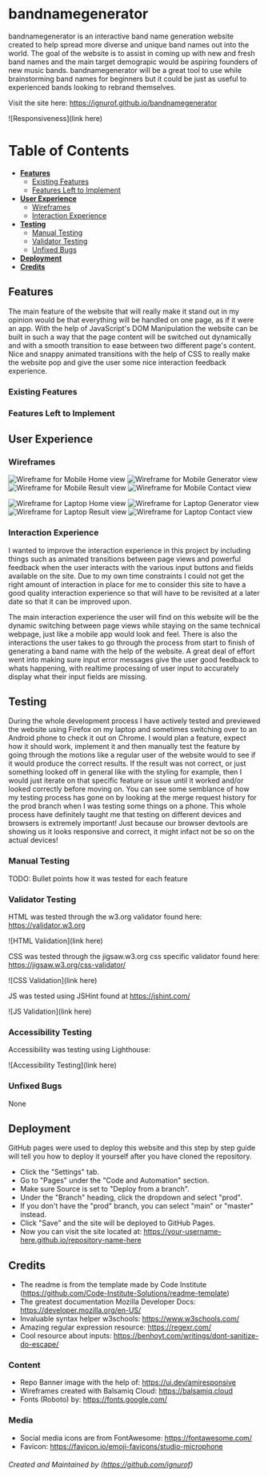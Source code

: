 # bandnamegenerator

bandnamegenerator is an interactive band name generation website created to help spread more diverse and unique band names out into the world. The goal of the website is to assist in coming up with new and fresh band names and the main target demograpic would be aspiring founders of new music bands. bandnamegenerator will be a great tool to use while brainstorming band names for beginners but it could be just as useful to experienced bands looking to rebrand themselves.

Visit the site here: https://ignurof.github.io/bandnamegenerator

![Responsiveness](link here)

# Table of Contents

- [**Features**](#features)
    + [Existing Features](#existing-features)
    + [Features Left to Implement](#features-left-to-implement)
- [**User Experience**](#user-experience)
    + [Wireframes](#wireframes)
    + [Interaction Experience](#interaction-experience)
- [**Testing**](#testing)
    + [Manual Testing](#manual-testing)
    + [Validator Testing](#validator-testing)
    + [Unfixed Bugs](#unfixed-bugs)
- [**Deployment**](#deployment)
- [**Credits**](#credits)

## Features 

The main feature of the website that will really make it stand out in my opinion would be that everything will be handled on one page, as if it were an app.
With the help of JavaScript's DOM Manipulation the website can be built in such a way that the page content will be switched out dynamically and with a smooth transition to ease between two different page's content.
Nice and snappy animated transitions with the help of CSS to really make the website pop and give the user some nice interaction feedback experience.

### Existing Features

### Features Left to Implement

## User Experience

### Wireframes

![Wireframe for Mobile Home view](assets/images/readme/wireframe_mobile_home.png)
![Wireframe for Mobile Generator view](assets/images/readme/wireframe_mobile_generator.png)
![Wireframe for Mobile Result view](assets/images/readme/wireframe_mobile_result.png)
![Wireframe for Mobile Contact view](assets/images/readme/wireframe_mobile_contact.png)

![Wireframe for Laptop Home view](assets/images/readme/wireframe_laptop_home.png)
![Wireframe for Laptop Generator view](assets/images/readme/wireframe_laptop_generator.png)
![Wireframe for Laptop Result view](assets/images/readme/wireframe_laptop_result.png)
![Wireframe for Laptop Contact view](assets/images/readme/wireframe_laptop_contact.png)

### Interaction Experience

I wanted to improve the interaction experience in this project by including things such as animated transitions between page views and powerful feedback when the user interacts with the various input buttons and fields available on the site.
Due to my own time constraints I could not get the right amount of interaction in place for me to consider this site to have a good quality interaction experience so that will have to be revisited at a later date so that it can be improved upon.

The main interaction experience the user will find on this website will be the dynamic switching between page views while staying on the same technical webpage, just like a mobile app would look and feel.
There is also the interactions the user takes to go through the process from start to finish of generating a band name with the help of the website.
A great deal of effort went into making sure input error messages give the user good feedback to whats happening, with realtime processing of user input to accurately display what their input fields are missing.

## Testing 

During the whole development process I have actively tested and previewed the website using Firefox on my laptop and sometimes switching over to an Android phone to check it out on Chrome. I would plan a feature, expect how it should work, implement it and then manually test the feature by going through the motions like a regular user of the website would to see if it would produce the correct results. If the result was not correct, or just something looked off in general like with the styling for example, then I would just iterate on that specific feature or issue until it worked and/or looked correctly before moving on.
You can see some semblance of how my testing process has gone on by looking at the merge request history for the prod branch when I was testing some things on a phone.
This whole process have definitely taught me that testing on different devices and browsers is extremely important!
Just because our browser devtools are showing us it looks responsive and correct, it might infact not be so on the actual devices!

### Manual Testing

TODO: Bullet points how it was tested for each feature

### Validator Testing 

HTML was tested through the w3.org validator found here: https://validator.w3.org

![HTML Validation](link here)

CSS was tested through the jigsaw.w3.org css specific validator found here: https://jigsaw.w3.org/css-validator/

![CSS Validation](link here)

JS was tested using JSHint found at https://jshint.com/

![JS Validation](link here)

### Accessibility Testing

Accessibility was testing using Lighthouse: 

![Accessibility Testing](link here)

### Unfixed Bugs

None

## Deployment

GitHub pages were used to deploy this website and this step by step guide will tell you how to deploy it yourself after you have cloned the repository.

- Click the "Settings" tab. 
- Go to "Pages" under the "Code and Automation" section. 
- Make sure Source is set to "Deploy from a branch".
- Under the "Branch" heading, click the dropdown and select "prod".
- If you don't have the "prod" branch, you can select "main" or "master" instead.
- Click "Save" and the site will be deployed to GitHub Pages.
- Now you can visit the site located at: https://your-username-here.github.io/repository-name-here

## Credits 

- The readme is from the template made by Code Institute (https://github.com/Code-Institute-Solutions/readme-template)
- The greatest documentation Mozilla Developer Docs: https://developer.mozilla.org/en-US/
- Invaluable syntax helper w3schools: https://www.w3schools.com/
- Amazing regular expression resource: https://regexr.com/
- Cool resource about inputs: https://benhoyt.com/writings/dont-sanitize-do-escape/

### Content 

- Repo Banner image with the help of: https://ui.dev/amiresponsive
- Wireframes created with Balsamiq Cloud: https://balsamiq.cloud
- Fonts (Roboto) by: https://fonts.google.com/

### Media

- Social media icons are from FontAwesome: https://fontawesome.com/
- Favicon: https://favicon.io/emoji-favicons/studio-microphone

###### Created and Maintained by (https://github.com/ignurof)

